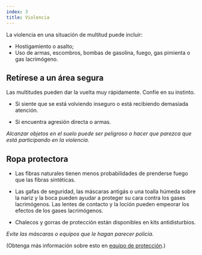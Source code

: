 ```yaml
---
index: 3
title: Violencia
---
```

La violencia en una situación de multitud puede incluir:

*   Hostigamiento o asalto;
*   Uso de armas, escombros, bombas de gasolina, fuego, gas pimienta o gas lacrimógeno.

## Retírese a un área segura

Las multitudes pueden dar la vuelta muy rápidamente. Confíe en su instinto.

*   Si siente que se está volviendo inseguro o está recibiendo demasiada atención.

*   Si encuentra agresión directa o armas.

*Alcanzar objetos en el suelo puede ser peligroso o hacer que parezca que está participando en la violencia.*

## Ropa protectora

*   Las fibras naturales tienen menos probabilidades de prenderse fuego que las fibras sintéticas.

*   Las gafas de seguridad, las máscaras antigás o una toalla húmeda sobre la nariz y la boca pueden ayudar a proteger su cara contra los gases lacrimógenos. Las lentes de contacto y la loción pueden empeorar los efectos de los gases lacrimógenos.

*   Chalecos y gorras de protección están disponibles en kits antidisturbios.

*Evite las máscaras o equipos que le hagan parecer policía.*

(Obtenga más información sobre esto en [equipo de protección](umbrella://travel/protective-equipment).)